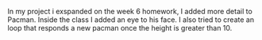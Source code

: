 In my project i exspanded on the week 6 homework, I added more detail to Pacman.
Inside the class I added an eye to his face. I also tried to create an loop that
responds a new pacman once the height is greater than 10. 
